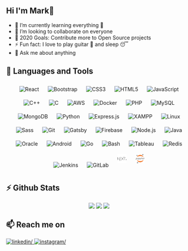 ##  Hi I'm Mark👋

- 🌱 I’m currently learning everything 🤣
- 👯 I’m looking to collaborate on everyone
- 🥅 2020 Goals: Contribute more to Open Source projects
- ⚡ Fun fact: I love to play guitar 🎸 and sleep 😴
- 💬 Ask me about anything

## 🎯 Languages and Tools  
<div align="center">  
  <img style="margin: 10px" src="https://profilinator.rishav.dev/skills-assets/react-original-wordmark.svg" alt="React" height="25" />  
  <img style="margin: 10px" src="https://profilinator.rishav.dev/skills-assets/bootstrap-plain.svg" alt="Bootstrap" height="25" />  
  <img style="margin: 10px" src="https://profilinator.rishav.dev/skills-assets/css3-original-wordmark.svg" alt="CSS3" height="25" />  
  <img style="margin: 10px" src="https://profilinator.rishav.dev/skills-assets/html5-original-wordmark.svg" alt="HTML5" height="25" />  
  <img style="margin: 10px" src="https://profilinator.rishav.dev/skills-assets/javascript-original.svg" alt="JavaScript" height="25" />  
  <img style="margin: 10px" src="https://profilinator.rishav.dev/skills-assets/cplusplus-original.svg" alt="C++" height="25" />  
  <img style="margin: 10px" src="https://profilinator.rishav.dev/skills-assets/c-original.svg" alt="C" height="25" />  
  <img style="margin: 10px" src="https://profilinator.rishav.dev/skills-assets/amazonwebservices-original-wordmark.svg" alt="AWS" height="25" />  
  <img style="margin: 10px" src="https://profilinator.rishav.dev/skills-assets/docker-original-wordmark.svg" alt="Docker" height="25" />  
  <img style="margin: 10px" src="https://profilinator.rishav.dev/skills-assets/php-original.svg" alt="PHP" height="25" />  
  <img style="margin: 10px" src="https://profilinator.rishav.dev/skills-assets/mysql-original-wordmark.svg" alt="MySQL" height="25" />  
  <img style="margin: 10px" src="https://profilinator.rishav.dev/skills-assets/mongodb-original-wordmark.svg" alt="MongoDB" height="25" />  
  <img style="margin: 10px" src="https://profilinator.rishav.dev/skills-assets/python-original.svg" alt="Python" height="25" />  
  <img style="margin: 10px" src="https://profilinator.rishav.dev/skills-assets/express-original-wordmark.svg" alt="Express.js" height="25" />  
  <img style="margin: 10px" src="https://profilinator.rishav.dev/skills-assets/xampp.png" alt="XAMPP" height="25" />  
  <img style="margin: 10px" src="https://profilinator.rishav.dev/skills-assets/linux-original.svg" alt="Linux" height="25" />  
  <img style="margin: 10px" src="https://profilinator.rishav.dev/skills-assets/sass-original.svg" alt="Sass" height="25" />  
  <img style="margin: 10px" src="https://profilinator.rishav.dev/skills-assets/git-scm-icon.svg" alt="Git" height="25" />  
  <img style="margin: 10px" src="https://profilinator.rishav.dev/skills-assets/gatsby.png" alt="Gatsby" height="25" />  
  <img style="margin: 10px" src="https://profilinator.rishav.dev/skills-assets/firebase.png" alt="Firebase" height="25" />  
  <img style="margin: 10px" src="https://profilinator.rishav.dev/skills-assets/nodejs-original-wordmark.svg" alt="Node.js" height="25" />  
  <img style="margin: 10px" src="https://profilinator.rishav.dev/skills-assets/java-original-wordmark.svg" alt="Java" height="25" />  
  <img style="margin: 10px" src="https://profilinator.rishav.dev/skills-assets/oracle-original.svg" alt="Oracle" height="25" />  
  <img style="margin: 10px" src="https://profilinator.rishav.dev/skills-assets/android-original-wordmark.svg" alt="Android" height="25" />  
  <img style="margin: 10px" src="https://profilinator.rishav.dev/skills-assets/go-original.svg" alt="Go" height="25" />  
  <img style="margin: 10px" src="https://profilinator.rishav.dev/skills-assets/gnu_bash-icon.svg" alt="Bash" height="25" />  
  <img style="margin: 10px" src="https://profilinator.rishav.dev/skills-assets/tableau.svg" alt="Tableau" height="25" />  
  <img style="margin: 10px" src="https://profilinator.rishav.dev/skills-assets/redis-original-wordmark.svg" alt="Redis" height="25" />  
  <img style="margin: 10px" src="https://profilinator.rishav.dev/skills-assets/jenkins-icon.svg" alt="Jenkins" height="25" />  
  <img style="margin: 10px" src="https://profilinator.rishav.dev/skills-assets/gitlab.svg" alt="GitLab" height="25" />
  <img style="margin: 10px" src="https://github.com/devicons/devicon/blob/master/icons/nextjs/nextjs-original-wordmark.svg" alt="nextjs" height="25" />  
  <img style="margin: 10px" src="https://github.com/devicons/devicon/blob/master/icons/jupyter/jupyter-original-wordmark.svg" alt="jupyter" height="25" />  
</div>  


## ⚡ Github Stats
<div align="center">
  <img align="center" width="47%" src="https://github-readme-stats.vercel.app/api?username=markmark345&show_icons=true&theme=tokyonight"/>
  <img align="center" width="47%" src="https://github-readme-streak-stats.herokuapp.com/?user=markmark345&theme=tokyonight"/>
  <img align="center" width="47%" src="https://github-readme-stats.vercel.app/api/top-langs/?username=markmark345&layout=compact&theme=tokyonight"/>
</div>

## 📫 Reach me on
<div align="left">
  <a href="https://www.linkedin.com/in/natapatchara-anuroje-6956b7223/" target="_blank">
    <img src=https://img.shields.io/badge/linkedin-%231E77B5.svg?&style=for-the-badge&logo=linkedin&logoColor=white alt=linkedin/>
  </a>
  <a href="https://instagram.com/markntpc" target="_blank">
    <img src=https://img.shields.io/badge/instagram-%23000000.svg?&style=for-the-badge&logo=instagram&logoColor=white alt=instagram/>
  </a>  
</div> 

